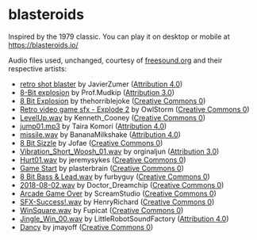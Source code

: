 # blasteroids 
Inspired by the 1979 classic. You can play it on desktop or mobile at https://blasteroids.io/

Audio files used, unchanged, courtesy of [freesound.org](https://freesound.org/) and their respective artists:
- [retro shot blaster](https://freesound.org/s/257232/) by JavierZumer ([Attribution 4.0](https://creativecommons.org/licenses/by/4.0/))
- [8-Bit explosion](https://freesound.org/s/386862/) by Prof.Mudkip ([Attribution 3.0](https://creativecommons.org/licenses/by/3.0/))
- [8 Bit Explosion](https://freesound.org/s/259962/) by thehorriblejoke ([Creative Commons 0](https://creativecommons.org/public-domain/cc0/))
- [Retro video game sfx - Explode 2](https://freesound.org/s/404755/) by OwlStorm ([Creative Commons 0](https://creativecommons.org/public-domain/cc0/))
- [LevelUp.wav](https://freesound.org/s/609335/) by Kenneth_Cooney ([Creative Commons 0](https://creativecommons.org/public-domain/cc0/))
- [jump01.mp3](https://freesound.org/s/211741/) by Taira Komori ([Attribution 4.0](https://creativecommons.org/licenses/by/4.0/))
- [missile.wav](https://freesound.org/s/632703/) by BananaMilkshake ([Attribution 4.0](https://creativecommons.org/licenses/by/4.0/))
- [8 Bit Sizzle](https://freesound.org/s/361211/) by Jofae ([Creative Commons 0](https://creativecommons.org/public-domain/cc0/))
- [Vibration_Short_Woosh_01.wav](https://freesound.org/s/402031/) by orginaljun ([Attribution 3.0](https://creativecommons.org/licenses/by/3.0/))
- [Hurt01.wav](https://freesound.org/s/341244/) by jeremysykes ([Creative Commons 0](https://creativecommons.org/public-domain/cc0/))
- [Game Start](https://freesound.org/s/243020/) by plasterbrain ([Creative Commons 0](https://creativecommons.org/public-domain/cc0/))
- [8 Bit Bass & Lead.wav](https://freesound.org/s/368770/) by furbyguy ([Creative Commons 0](https://creativecommons.org/public-domain/cc0/))
- [2018-08-02.wav](https://freesound.org/s/436507/) by Doctor_Dreamchip ([Creative Commons 0](https://creativecommons.org/public-domain/cc0/))
- [Arcade Game Over](https://freesound.org/s/412168/) by ScreamStudio ([Creative Commons 0](https://creativecommons.org/public-domain/cc0/))
- [SFX-Success!.wav](https://freesound.org/s/448274/) by HenryRichard ([Creative Commons 0](https://creativecommons.org/public-domain/cc0/))
- [WinSquare.wav](https://freesound.org/s/527650/) by Fupicat ([Creative Commons 0](https://creativecommons.org/public-domain/cc0/))
- [Jingle_Win_00.wav](https://freesound.org/s/270333/) by LittleRobotSoundFactory ([Attribution 4.0](https://creativecommons.org/licenses/by/4.0/))
- [Dancy](https://freesound.org/s/256143/) by jmayoff ([Creative Commons 0](https://creativecommons.org/public-domain/cc0/))
